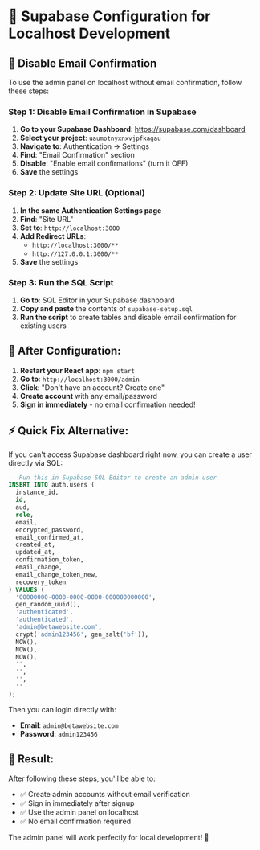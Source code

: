 # 🔧 Supabase Configuration for Localhost Development

## 📧 Disable Email Confirmation

To use the admin panel on localhost without email confirmation, follow these steps:

### **Step 1: Disable Email Confirmation in Supabase**

1. **Go to your Supabase Dashboard**: https://supabase.com/dashboard
2. **Select your project**: `uaumotnyxnxvjpfkagau`
3. **Navigate to**: Authentication → Settings
4. **Find**: "Email Confirmation" section
5. **Disable**: "Enable email confirmations" (turn it OFF)
6. **Save** the settings

### **Step 2: Update Site URL (Optional)**

1. **In the same Authentication Settings page**
2. **Find**: "Site URL" 
3. **Set to**: `http://localhost:3000`
4. **Add Redirect URLs**: 
   - `http://localhost:3000/**`
   - `http://127.0.0.1:3000/**`
5. **Save** the settings

### **Step 3: Run the SQL Script**

1. **Go to**: SQL Editor in your Supabase dashboard
2. **Copy and paste** the contents of `supabase-setup.sql`
3. **Run the script** to create tables and disable email confirmation for existing users

## 🚀 **After Configuration:**

1. **Restart your React app**: `npm start`
2. **Go to**: `http://localhost:3000/admin`
3. **Click**: "Don't have an account? Create one"
4. **Create account** with any email/password
5. **Sign in immediately** - no email confirmation needed!

## ⚡ **Quick Fix Alternative:**

If you can't access Supabase dashboard right now, you can create a user directly via SQL:

```sql
-- Run this in Supabase SQL Editor to create an admin user
INSERT INTO auth.users (
  instance_id,
  id,
  aud,
  role,
  email,
  encrypted_password,
  email_confirmed_at,
  created_at,
  updated_at,
  confirmation_token,
  email_change,
  email_change_token_new,
  recovery_token
) VALUES (
  '00000000-0000-0000-0000-000000000000',
  gen_random_uuid(),
  'authenticated',
  'authenticated',
  'admin@betawebsite.com',
  crypt('admin123456', gen_salt('bf')),
  NOW(),
  NOW(),
  NOW(),
  '',
  '',
  '',
  ''
);
```

Then you can login directly with:
- **Email**: `admin@betawebsite.com`
- **Password**: `admin123456`

## 🎯 **Result:**

After following these steps, you'll be able to:
- ✅ Create admin accounts without email verification
- ✅ Sign in immediately after signup
- ✅ Use the admin panel on localhost
- ✅ No email confirmation required

The admin panel will work perfectly for local development! 🎉
